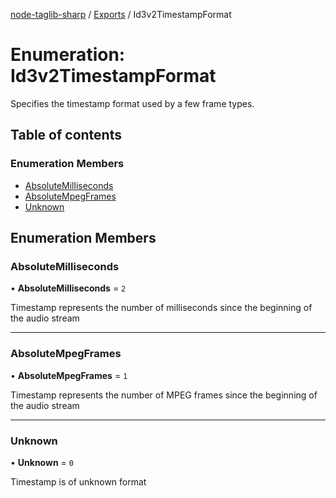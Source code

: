 [node-taglib-sharp](../README.md) / [Exports](../modules.md) / Id3v2TimestampFormat

# Enumeration: Id3v2TimestampFormat

Specifies the timestamp format used by a few frame types.

## Table of contents

### Enumeration Members

- [AbsoluteMilliseconds](Id3v2TimestampFormat.md#absolutemilliseconds)
- [AbsoluteMpegFrames](Id3v2TimestampFormat.md#absolutempegframes)
- [Unknown](Id3v2TimestampFormat.md#unknown)

## Enumeration Members

### AbsoluteMilliseconds

• **AbsoluteMilliseconds** = ``2``

Timestamp represents the number of milliseconds since the beginning of the audio stream

___

### AbsoluteMpegFrames

• **AbsoluteMpegFrames** = ``1``

Timestamp represents the number of MPEG frames since the beginning of the audio stream

___

### Unknown

• **Unknown** = ``0``

Timestamp is of unknown format
